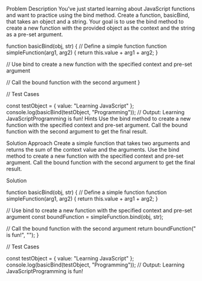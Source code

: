 Problem Description You've just started learning about JavaScript functions and want to practice using the bind method. Create a function, basicBind, that takes an object and a string. Your goal is to use the bind method to create a new function with the provided object as the context and the string as a pre-set argument.

function basicBind(obj, str) {
  // Define a simple function
  function simpleFunction(arg1, arg2) {
    return this.value + arg1 + arg2;
  }

  // Use bind to create a new function with the specified context and pre-set argument

  // Call the bound function with the second argument
}

// Test Cases

const testObject = { value: "Learning JavaScript" };
console.log(basicBind(testObject, "Programming")); // Output: Learning JavaScriptProgramming is fun!
Hints Use the bind method to create a new function with the specified context and pre-set argument. Call the bound function with the second argument to get the final result.

Solution Approach Create a simple function that takes two arguments and returns the sum of the context value and the arguments. Use the bind method to create a new function with the specified context and pre-set argument. Call the bound function with the second argument to get the final result.

Solution

function basicBind(obj, str) {
  // Define a simple function
  function simpleFunction(arg1, arg2) {
    return this.value + arg1 + arg2;
  }

  // Use bind to create a new function with the specified context and pre-set argument
  const boundFunction = simpleFunction.bind(obj, str);

  // Call the bound function with the second argument
  return boundFunction(" is fun!", "");
}

// Test Cases

const testObject = { value: "Learning JavaScript" };
console.log(basicBind(testObject, "Programming")); // Output: Learning JavaScriptProgramming is fun!